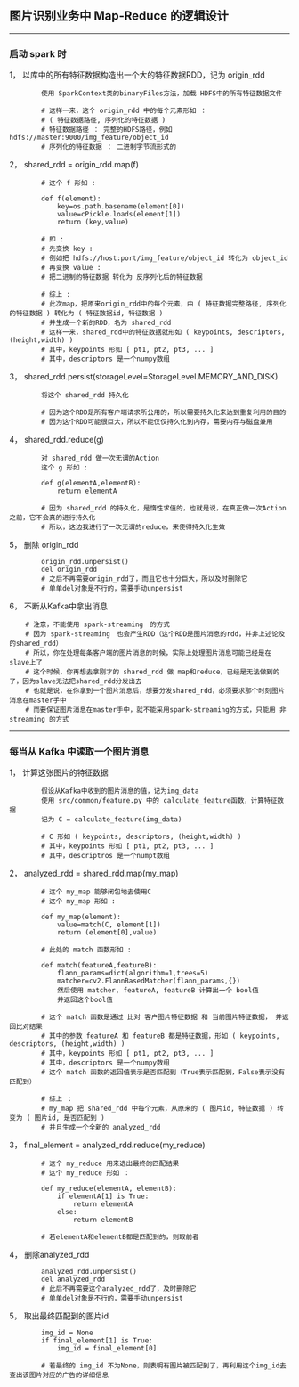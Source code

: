 ## 图片识别业务中 Map-Reduce 的逻辑设计 ##

--------------------------------------------------


### 启动 spark 时 ###

1， 以库中的所有特征数据构造出一个大的特征数据RDD，记为 origin_rdd  

            使用 SparkContext类的binaryFiles方法，加载 HDFS中的所有特征数据文件  

            # 这样一来，这个 origin_rdd 中的每个元素形如 ：  
            # ( 特征数据路径, 序列化的特征数据 )  
            # 特征数据路径 ： 完整的HDFS路径，例如 hdfs://master:9000/img_feature/object_id  
            # 序列化的特征数据 ： 二进制字节流形式的  
                
2， shared_rdd = origin_rdd.map(f)  

            # 这个 f 形如 :  

            def f(element):  
                key=os.path.basename(element[0])  
                value=cPickle.loads(element[1])  
                return (key,value)  

            # 即 :  
            # 先变换 key :  
            # 例如把 hdfs://host:port/img_feature/object_id 转化为 object_id  
            # 再变换 value :  
            # 把二进制的特征数据 转化为 反序列化后的特征数据  

            # 综上 :  
            # 此次map，把原来origin_rdd中的每个元素，由 ( 特征数据完整路径, 序列化的特征数据 ) 转化为 ( 特征数据id, 特征数据 )  
            # 并生成一个新的RDD，名为 shared_rdd  
            # 这样一来，shared_rdd中的特征数据就形如 ( keypoints, descriptors, (height,width) )  
            # 其中，keypoints 形如 [ pt1, pt2, pt3, ... ]  
            # 其中，descriptors 是一个numpy数组  

3， shared_rdd.persist(storageLevel=StorageLevel.MEMORY_AND_DISK)  

            将这个 shared_rdd 持久化  

            # 因为这个RDD是所有客户端请求所公用的，所以需要持久化来达到重复利用的目的  
            # 因为这个RDD可能很巨大，所以不能仅仅持久化到内存，需要内存与磁盘兼用  

4， shared_rdd.reduce(g)  

            对 shared_rdd 做一次无谓的Action  
            这个 g 形如 :  

            def g(elementA,elementB):  
                return elementA  

            # 因为 shared_rdd 的持久化，是惰性求值的，也就是说，在真正做一次Action之前，它不会真的进行持久化  
            # 所以，这边我进行了一次无谓的reduce，来使得持久化生效  

5， 删除 origin_rdd  

            origin_rdd.unpersist()  
            del origin_rdd  
            # 之后不再需要origin_rdd了，而且它也十分巨大，所以及时删除它  
            # 单单del对象是不行的，需要手动unpersist  

6， 不断从Kafka中拿出消息  

        # 注意，不能使用 spark-streaming　的方式  
        # 因为 spark-streaming　也会产生RDD（这个RDD是图片消息的rdd，并非上述论及的shared_rdd）  
        # 所以，你在处理每条客户端的图片消息的时候，实际上处理图片消息可能已经是在slave上了  
        # 这个时候，你再想去拿刚才的 shared_rdd 做 map和reduce，已经是无法做到的了，因为slave无法把shared_rdd分发出去  
        # 也就是说，在你拿到一个图片消息后，想要分发shared_rdd，必须要求那个时刻图片消息在master手中  
        # 而要保证图片消息在master手中，就不能采用spark-streaming的方式，只能用 非streaming 的方式  

--------------------------------------------------


### 每当从 Kafka 中读取一个图片消息 ###

1， 计算这张图片的特征数据  

            假设从Kafka中收到的图片消息的值，记为img_data  
            使用 src/common/feature.py 中的 calculate_feature函数，计算特征数据  
            记为 C = calculate_feature(img_data)  
            
            # C 形如 ( keypoints, descriptors, (height,width) )  
            # 其中，keypoints 形如 [ pt1, pt2, pt3, ... ]  
            # 其中，descriptros 是一个numpt数组  
 
2， analyzed_rdd = shared_rdd.map(my_map)  

            # 这个 my_map 能够闭包地去使用C  
            # 这个 my_map 形如 :  

            def my_map(element):  
                value=match(C, element[1])  
                return (element[0],value)  
            
            # 此处的 match 函数形如 :  
            
            def match(featureA,featureB):  
                flann_params=dict(algorithm=1,trees=5)  
                matcher=cv2.FlannBasedMatcher(flann_params,{})  
                然后使用 matcher, featureA, featureB 计算出一个 bool值  
                并返回这个bool值  

            # 这个 match 函数是通过 比对 客户图片特征数据 和 当前图片特征数据， 并返回比对结果  
            # 其中的参数 featureA 和 featureB 都是特征数据，形如 ( keypoints, descriptors, (height,width) )  
            # 其中，keypoints 形如 [ pt1, pt2, pt3, ... ]  
            # 其中，descriptors 是一个numpy数组  
            # 这个 match 函数的返回值表示是否匹配到（True表示匹配到，False表示没有匹配到）  
            
            # 综上 ：  
            # my_map 把 shared_rdd 中每个元素，从原来的 ( 图片id, 特征数据 ) 转变为 ( 图片id, 是否匹配到 )  
            # 并且生成一个全新的 analyzed_rdd  

3， final_element = analyzed_rdd.reduce(my_reduce)  

            # 这个 my_reduce 用来选出最终的匹配结果  
            # 这个 my_reduce 形如 ：  

            def my_reduce(elementA, elementB):  
                if elementA[1] is True:  
                    return elementA  
                else:  
                    return elementB  

            # 若elementA和elementB都是匹配到的，则取前者    

4， 删除analyzed_rdd  

            analyzed_rdd.unpersist()  
            del analyzed_rdd
            # 此后不再需要这个analyzed_rdd了，及时删除它  
            # 单单del对象是不行的，需要手动unpersist  

5， 取出最终匹配到的图片id  

            img_id = None  
            if final_element[1] is True:  
                img_id = final_element[0]  

            # 若最终的 img_id 不为None，则表明有图片被匹配到了，再利用这个img_id去查出该图片对应的广告的详细信息  

